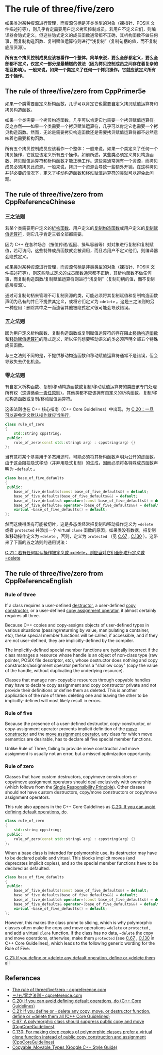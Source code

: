 # The rule of three/five/zero

如果类对某种资源进行管理，而资源句柄是非类类型的对象（裸指针、POSIX 文件描述符等），则几乎肯定需要用户定义拷贝控制成员。若用户不定义它们，则编译器会隐式定义。但这些隐式定义的成员函数通常都不正确，其析构函数不做任何事，而复制构造函数、复制赋值运算符则进行“浅复制”（复制句柄的值，而不复制底层资源）。

**所有五个拷贝控制成员应该被看作一个整体，简单来说，要么全部都定义，要么全部都不定义，仅定义一部分是最糟糕的做法（因为拷贝控制成员之间存在着复杂的相互影响）。一般来说，如果一个类定义了任何一个拷贝操作，它就应该定义所有五个操作**。

## The rule of three/five/zero from CppPrimer5e

如果一个类需要自定义析构函数，几乎可以肯定它也需要自定义拷贝赋值运算符和拷贝构造函数。

如果一个类需要一个拷贝构造函数，几乎可以肯定它也需要一个拷贝赋值运算符。反之亦然——如果一个类需要一个拷贝赋值运算符，几乎可以肯定它也需要一个拷贝构造函数。然而，无论是需要拷贝构造函数还是需要拷贝赋值运算符都不必然意味着也需要析构函数。

所有五个拷贝控制成员应该看作一个整体：一般来说，如果一个类定义了任何一个拷贝操作，它就应该定义所有五个操作。如前所述，某些类必须定义拷贝构造函数、拷贝赋值运算符和析构函数才能正确工作。这些类通常拥有一个资源，而拷贝成员必须拷贝此资源。一般来说，拷贝一个资源会导致一些额外开销。在这种拷贝并非必要的情况下，定义了移动构造函数和移动赋值运算符的类就可以避免此问题。

## The rule of three/five/zero from CppReferenceChinese

### 三之法则

若某个类需要用户定义的[析构函数](https://zh.cppreference.com/w/cpp/language/destructor)、用户定义的[复制构造函数](https://zh.cppreference.com/w/cpp/language/copy_constructor)或用户定义的[复制赋值运算符](https://zh.cppreference.com/w/cpp/language/copy_assignment)，则它几乎肯定三者全部都需要。

因为 C++ 在各种场合（按值传递/返回、操纵容器等）对对象进行复制和复制赋值，若可访问，这些特殊成员函数就会被调用，而且若用户不定义他们，则编译器会隐式定义。

如果类对某种资源进行管理，而资源句柄是非类类型的对象（裸指针、POSIX 文件描述符等），则这些隐式定义的成员函数通常都不正确，其析构函数不做任何事，而复制构造函数/复制赋值运算符则进行“浅复制”（复制句柄的值，而不复制底层资源）。

通过可复制句柄来管理不可复制资源的类，可能必须将其复制赋值和复制构造函数声明为私有的并且不提供其定义，或将它们定义为 `=delete` 。这是三之法则的另一种应用：删除其中之一而遗留其他被隐式定义很可能会导致错误。

### 五之法则

因为用户定义析构函数、复制构造函数或复制赋值运算符的存在阻止[移动构造函数](https://zh.cppreference.com/w/cpp/language/move_constructor)和[移动赋值运算符](https://zh.cppreference.com/w/cpp/language/move_assignment)的隐式定义，所以任何想要移动语义的类必须声明全部五个特殊成员函数。

与三之法则不同的是，不提供移动构造函数和移动赋值运算符通常不是错误，但会导致失去优化机会。

### 零之法则

有自定义析构函数、复制/移动构造函数或复制/移动赋值运算符的类应该专门处理所有权（这遵循[单一责任原则](https://en.wikipedia.org/wiki/Single_responsibility_principle)）。其他类都不应该拥有自定义的析构函数、复制/移动构造函数或复制/移动赋值运算符。

这条法则也在 C++ 核心指南（C++ Core Guidelines）中出现，为 [C.20：一旦可以避免定义默认操作就应当施行](https://github.com/isocpp/CppCoreGuidelines/blob/master/CppCoreGuidelines.md#Rc-zero)。

```cpp
class rule_of_zero
{
    std::string cppstring;
 public:
    rule_of_zero(const std::string& arg) : cppstring(arg) {}
};
```

当有意将某个基类用于多态用途时，可能必须将其析构函数声明为公开的虚函数。由于这会阻拦隐式移动（并弃用隐式复制）的生成，因而必须将各特殊成员函数声明为 `=default` 。

```cpp
class base_of_five_defaults
{
 public:
    base_of_five_defaults(const base_of_five_defaults&) = default;
    base_of_five_defaults(base_of_five_defaults&&) = default;
    base_of_five_defaults& operator=(const base_of_five_defaults&) = default;
    base_of_five_defaults& operator=(base_of_five_defaults&&) = default;
    virtual ~base_of_five_defaults() = default;
};
```

然而这使得类有可能被切片，这是多态类经常把复制和移动操作定义为 `=delete` 或者 `protected` 并添加一个 virtual `clone` 函数的原因。如果类没有数据，把复制和移动操作定义为 `=delete` ，否则，定义为 `protected` （见 [C.67](https://github.com/isocpp/CppCoreGuidelines/blob/master/CppCoreGuidelines.md#Rc-copy-virtual) , [C.130](https://github.com/isocpp/CppCoreGuidelines/blob/master/CppCoreGuidelines.md#Rh-copy) ）。这带来了下面的五之法则的通用说法：

[C.21：若有任何默认操作被定义或 =delete，则应当对它们全部进行定义或 =delete](https://github.com/isocpp/CppCoreGuidelines/blob/master/CppCoreGuidelines.md#Rc-five)

## The rule of three/five/zero from CppReferenceEnglish

### Rule of three

If a class requires a user-defined [destructor](https://en.cppreference.com/w/cpp/language/destructor), a user-defined [copy constructor](https://en.cppreference.com/w/cpp/language/copy_constructor), or a user-defined [copy assignment operator](https://en.cppreference.com/w/cpp/language/as_operator), it almost certainly requires all three.

Because C++ copies and copy-assigns objects of user-defined types in various situations (passing/returning by value, manipulating a container, etc), these special member functions will be called, if accessible, and if they are not user-defined, they are implicitly-defined by the compiler.

The implicitly-defined special member functions are typically incorrect if the class manages a resource whose handle is an object of non-class type (raw pointer, POSIX file descriptor, etc), whose destructor does nothing and copy constructor/assignment operator performs a "shallow copy" (copy the value of the handle, without duplicating the underlying resource).

Classes that manage non-copyable resources through copyable handles may have to declare copy assignment and copy constructor private and not provide their definitions or define them as deleted. This is another application of the rule of three: deleting one and leaving the other to be implicitly-defined will most likely result in errors.

### Rule of five

Because the presence of a user-defined destructor, copy-constructor, or copy-assignment operator prevents implicit definition of the [move constructor](https://en.cppreference.com/w/cpp/language/move_constructor) and the [move assignment operator](https://en.cppreference.com/w/cpp/language/move_operator), any class for which move semantics are desirable, has to declare all five special member functions.

Unlike Rule of Three, failing to provide move constructor and move assignment is usually not an error, but a missed optimization opportunity.

### Rule of zero

Classes that have custom destructors, copy/move constructors or copy/move assignment operators should deal exclusively with ownership (which follows from the [Single Responsibility Principle](https://en.wikipedia.org/wiki/Single_responsibility_principle)). Other classes should not have custom destructors, copy/move constructors or copy/move assignment operators.

This rule also appears in the C++ Core Guidelines as [C.20: If you can avoid defining default operations, do](https://github.com/isocpp/CppCoreGuidelines/blob/master/CppCoreGuidelines.md#Rc-zero).

```cpp
class rule_of_zero
{
    std::string cppstring;
 public:
    rule_of_zero(const std::string& arg) : cppstring(arg) {}
};
```

When a base class is intended for polymorphic use, its destructor may have to be declared public and virtual. This blocks implicit moves (and deprecates implicit copies), and so the special member functions have to be declared as defaulted.

```cpp
class base_of_five_defaults
{
 public:
    base_of_five_defaults(const base_of_five_defaults&) = default;
    base_of_five_defaults(base_of_five_defaults&&) = default;
    base_of_five_defaults& operator=(const base_of_five_defaults&) = default;
    base_of_five_defaults& operator=(base_of_five_defaults&&) = default;
    virtual ~base_of_five_defaults() = default;
};
```

However, this makes the class prone to slicing, which is why polymorphic classes often make the copy and move operations  `=delete` or `protected` , and add a virtual `clone` function. If the class has no data, `=delete` the copy and move operations, otherwise, make them  `protected`  (see [C.67](https://github.com/isocpp/CppCoreGuidelines/blob/master/CppCoreGuidelines.md#Rc-copy-virtual) , [C.130](https://github.com/isocpp/CppCoreGuidelines/blob/master/CppCoreGuidelines.md#Rh-copy) in C++ Core Guidelines), which leads to the following generic wording for the Rule of Five:

[C.21: If you define or =delete any default operation, define or =delete them all](https://github.com/isocpp/CppCoreGuidelines/blob/master/CppCoreGuidelines.md#Rc-five) 



## References

- [The rule of three/five/zero - cppreference.com](https://en.cppreference.com/w/cpp/language/rule_of_three)
- [三/五/零之法则 - cppreference.com](https://zh.cppreference.com/w/cpp/language/rule_of_three)
- [C.20: If you can avoid defining default operations, do (C++ Core Guidelines)](http://isocpp.github.io/CppCoreGuidelines/CppCoreGuidelines#c20-if-you-can-avoid-defining-default-operations-do)
- [C.21: If you define or =delete any copy, move, or destructor function, define or =delete them all (C++ Core Guidelines)](http://isocpp.github.io/CppCoreGuidelines/CppCoreGuidelines#c21-if-you-define-or-delete-any-copy-move-or-destructor-function-define-or-delete-them-all) 
- [C.67: A polymorphic class should suppress public copy and move (CppCoreGuidelines)](https://github.com/isocpp/CppCoreGuidelines/blob/master/CppCoreGuidelines.md#Rc-copy-virtual) 
- [C.130: For making deep copies of polymorphic classes prefer a virtual clone function instead of public copy construction and assignment (CppCoreGuidelines)](https://github.com/isocpp/CppCoreGuidelines/blob/master/CppCoreGuidelines.md#Rh-copy) 
- [Copyable_Movable_Types (Google C++ Style Guide)](https://google.github.io/styleguide/cppguide.html#Copyable_Movable_Types)

